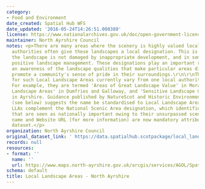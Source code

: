 ```yaml
---
category:
- Food and Environment
date_created: Spatial Hub WFS
date_updated: '2016-05-24T14:26:51.008380'
license: https://www.nationalarchives.gov.uk/doc/open-government-licence/version/3/
maintainer: North Ayrshire Council
notes: <p>There are many areas where the scenery is highly valued locally and local
  authorities often give these landscapes a local designation. This is to ensure that
  the landscape is not damaged by inappropriate development, and in some cases encourage
  positive landscape management. These designations play an important role in developing
  an awareness of the landscape qualities that make particular areas distinctive and
  promote a community's sense of pride in their surroundings.\r\n\r\nThe names used
  for such Local Landscape Areas currently vary from one local authority to another.
  For example, they are termed 'Areas of Great Landscape Value' in Moray, 'Special
  Landscape Areas' in Dumfries and Galloway, and 'Sensitive Landscape Character Areas'
  in Ayrshire. Guidance published by NatureScot and Historic Environment Scotland
  (see below) suggests the name be standardised to Local Landscape Areas (LLA) now.
  LLAs complement the National Scenic Area designation, which identifies those landscapes
  that are seen as nationally important owing to their unsurpassed scenery.\r\nhttps://www.nature.scot/professional-advice/protected-areas-and-species/protected-areas/local-designations/local-landscape-areas\r\n\r\nSite
  name and Website URL (for more information) are now mandatory attributes for this
  dataset.</p>
organization: North Ayrshire Council
original_dataset_link: ' https://data.spatialhub.scotpackage/local_landscape_designation-na'
records: null
resources:
- format: ''
  name: ''
  url: https://www.maps.north-ayrshire.gov.uk/arcgis/services/AGOL/Spatial_Hub/MapServer/WFSServer?request=GetCapabilities&service=WFS
schema: default
title: Local Landscape Areas - North Ayrshire
---
```

